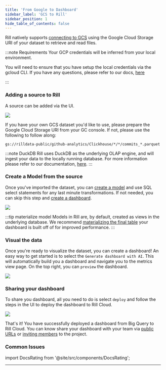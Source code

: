 ```yaml
---
title: 'From Google to Dashboard'
sidebar_label: 'GCS to Rill'
sidebar_position: 1
hide_table_of_contents: false
---
```

Rill natively supports [connecting to GCS](https://docs.rilldata.com/reference/connectors/gcs) using the Google Cloud Storage URI of your dataset to retrieve and read files.

:::note Requirements
Your GCP credentials will be inferred from your local environment. 

You will need to ensure that you have setup the local credentials via the gcloud CLI. If you have any questions, please refer to our docs, [here](https://docs.rilldata.com/reference/connectors/gcs#local-credentials)

:::

### Adding a source to Rill
A source can be added via the UI. 

<img src = '/img/guides/Adding-Data.gif' class='rounded-gif' />
<br />


If you have your own GCS dataset you'd like to use, please prepare the Google Cloud Storage URI from your GC console. If not, please use the following to follow along:
```
gs://rilldata-public/github-analytics/Clickhouse/*/*/commits_*.parquet
```
:::note DuckDB
Rill uses DuckDB as the underlying OLAP engine, and will ingest your data to the locally running database. For more information please refer to our documentation, [here](https://docs.rilldata.com/build/olap/).
:::
### Create a Model from the source
Once you've imported the dataset, you can [create a model](https://docs.rilldata.com/build/models/) and use SQL select statements for any last minute transformations. If not needed, you can skip this step and [create a dashboard](#visual-the-data).

<img src = '/img/guides/Add-Model.gif' class='rounded-gif' />
<br />

:::tip materialize model
Models in Rill are, by default, created as views in the underlying database. We recommend [materializing the final table](https://docs.rilldata.com/reference/project-files/models#model-materialization) your dashboard is built off of for improved performance. 
:::



### Visual the data 
Once you're ready to visualize the dataset, you can create a dashboard! An easy way to get started is to select the `Generate dashboard with AI`. This will automatically build you a dashboard and navigate you to the metrics view page. On the top right, you can `preview` the dashboard.

<img src = '/img/guides/generate-ai-dashboard.gif' class='rounded-gif' />
<br />


### Sharing your dashboard
To share you dashboard, all you need to do is select `deploy` and follow the steps in the UI to deploy the dashboard to Rill Cloud.

<img src = '/img/guides/deploy-ui.gif' class='rounded-gif' />
<br />


That's it! You have successfully deployed a dashboard from Big Query to Rill Cloud. You can know share your dashboard with your team via [public URLs](https://docs.rilldata.com/explore/bookmarks) or [inviting members](https://docs.rilldata.com/manage/user-management) to the project.


### Common Issues




import DocsRating from '@site/src/components/DocsRating';

---
<DocsRating />
